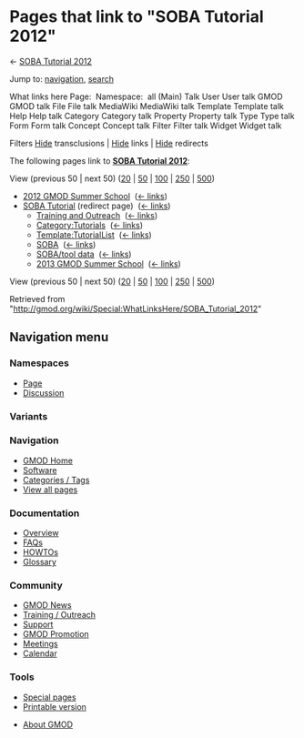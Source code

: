 <div id="mw-page-base" class="noprint">

</div>

<div id="mw-head-base" class="noprint">

</div>

<div id="content" class="mw-body" role="main">

<span id="top"></span>

<div id="mw-js-message" style="display:none;">

</div>



# <span dir="auto">Pages that link to "SOBA Tutorial 2012"</span>

<div id="bodyContent">

<div id="contentSub">

← [SOBA Tutorial 2012](/wiki/SOBA_Tutorial_2012 "SOBA Tutorial 2012")

</div>

<div id="jump-to-nav" class="mw-jump">

Jump to: [navigation](#mw-navigation), [search](#p-search)

</div>

<div id="mw-content-text">

What links here Page:  Namespace:  all (Main) Talk User User talk GMOD
GMOD talk File File talk MediaWiki MediaWiki talk Template Template talk
Help Help talk Category Category talk Property Property talk Type Type
talk Form Form talk Concept Concept talk Filter Filter talk Widget
Widget talk

Filters
[Hide](/mediawiki/index.php?title=Special:WhatLinksHere/SOBA_Tutorial_2012&hidetrans=1 "Special:WhatLinksHere/SOBA Tutorial 2012")
transclusions \|
[Hide](/mediawiki/index.php?title=Special:WhatLinksHere/SOBA_Tutorial_2012&hidelinks=1 "Special:WhatLinksHere/SOBA Tutorial 2012")
links \|
[Hide](/mediawiki/index.php?title=Special:WhatLinksHere/SOBA_Tutorial_2012&hideredirs=1 "Special:WhatLinksHere/SOBA Tutorial 2012")
redirects

The following pages link to **[SOBA Tutorial
2012](/wiki/SOBA_Tutorial_2012 "SOBA Tutorial 2012")**:

View (previous 50 \| next 50)
([20](/mediawiki/index.php?title=Special:WhatLinksHere/SOBA_Tutorial_2012&limit=20 "Special:WhatLinksHere/SOBA Tutorial 2012")
\|
[50](/mediawiki/index.php?title=Special:WhatLinksHere/SOBA_Tutorial_2012&limit=50 "Special:WhatLinksHere/SOBA Tutorial 2012")
\|
[100](/mediawiki/index.php?title=Special:WhatLinksHere/SOBA_Tutorial_2012&limit=100 "Special:WhatLinksHere/SOBA Tutorial 2012")
\|
[250](/mediawiki/index.php?title=Special:WhatLinksHere/SOBA_Tutorial_2012&limit=250 "Special:WhatLinksHere/SOBA Tutorial 2012")
\|
[500](/mediawiki/index.php?title=Special:WhatLinksHere/SOBA_Tutorial_2012&limit=500 "Special:WhatLinksHere/SOBA Tutorial 2012"))

- [2012 GMOD Summer
  School](/wiki/2012_GMOD_Summer_School "2012 GMOD Summer School") ‎
  <span class="mw-whatlinkshere-tools">([←
  links](/mediawiki/index.php?title=Special:WhatLinksHere&target=2012+GMOD+Summer+School "Special:WhatLinksHere"))</span>
- [SOBA
  Tutorial](/mediawiki/index.php?title=SOBA_Tutorial&redirect=no "SOBA Tutorial")
  (redirect page) ‎ <span class="mw-whatlinkshere-tools">([←
  links](/mediawiki/index.php?title=Special:WhatLinksHere&target=SOBA+Tutorial "Special:WhatLinksHere"))</span>
  - [Training and
    Outreach](/wiki/Training_and_Outreach "Training and Outreach") ‎
    <span class="mw-whatlinkshere-tools">([←
    links](/mediawiki/index.php?title=Special:WhatLinksHere&target=Training+and+Outreach "Special:WhatLinksHere"))</span>
  - [Category:Tutorials](/wiki/Category:Tutorials "Category:Tutorials") ‎
    <span class="mw-whatlinkshere-tools">([←
    links](/mediawiki/index.php?title=Special:WhatLinksHere&target=Category%3ATutorials "Special:WhatLinksHere"))</span>
  - [Template:TutorialList](/wiki/Template:TutorialList "Template:TutorialList")
    ‎ <span class="mw-whatlinkshere-tools">([←
    links](/mediawiki/index.php?title=Special:WhatLinksHere&target=Template%3ATutorialList "Special:WhatLinksHere"))</span>
  - [SOBA](/wiki/SOBA "SOBA") ‎ <span class="mw-whatlinkshere-tools">([←
    links](/mediawiki/index.php?title=Special:WhatLinksHere&target=SOBA "Special:WhatLinksHere"))</span>
  - [SOBA/tool data](/wiki/SOBA/tool_data "SOBA/tool data") ‎
    <span class="mw-whatlinkshere-tools">([←
    links](/mediawiki/index.php?title=Special:WhatLinksHere&target=SOBA%2Ftool+data "Special:WhatLinksHere"))</span>
  - [2013 GMOD Summer
    School](/wiki/2013_GMOD_Summer_School "2013 GMOD Summer School") ‎
    <span class="mw-whatlinkshere-tools">([←
    links](/mediawiki/index.php?title=Special:WhatLinksHere&target=2013+GMOD+Summer+School "Special:WhatLinksHere"))</span>

View (previous 50 \| next 50)
([20](/mediawiki/index.php?title=Special:WhatLinksHere/SOBA_Tutorial_2012&limit=20 "Special:WhatLinksHere/SOBA Tutorial 2012")
\|
[50](/mediawiki/index.php?title=Special:WhatLinksHere/SOBA_Tutorial_2012&limit=50 "Special:WhatLinksHere/SOBA Tutorial 2012")
\|
[100](/mediawiki/index.php?title=Special:WhatLinksHere/SOBA_Tutorial_2012&limit=100 "Special:WhatLinksHere/SOBA Tutorial 2012")
\|
[250](/mediawiki/index.php?title=Special:WhatLinksHere/SOBA_Tutorial_2012&limit=250 "Special:WhatLinksHere/SOBA Tutorial 2012")
\|
[500](/mediawiki/index.php?title=Special:WhatLinksHere/SOBA_Tutorial_2012&limit=500 "Special:WhatLinksHere/SOBA Tutorial 2012"))

</div>

<div class="printfooter">

Retrieved from
"<http://gmod.org/wiki/Special:WhatLinksHere/SOBA_Tutorial_2012>"

</div>

<div id="catlinks" class="catlinks catlinks-allhidden">

</div>

<div class="visualClear">

</div>

</div>

</div>

<div id="mw-navigation">

## Navigation menu

<div id="mw-head">



<div id="left-navigation">

<div id="p-namespaces" class="vectorTabs" role="navigation"
aria-labelledby="p-namespaces-label">

### Namespaces

- <span id="ca-nstab-main"><a href="/wiki/SOBA_Tutorial_2012" accesskey="c"
  title="View the content page [c]">Page</a></span>
- <span id="ca-talk"><a
  href="/mediawiki/index.php?title=Talk:SOBA_Tutorial_2012&amp;action=edit&amp;redlink=1"
  accesskey="t"
  title="Discussion about the content page [t]">Discussion</a></span>

</div>

<div id="p-variants" class="vectorMenu emptyPortlet" role="navigation"
aria-labelledby="p-variants-label">

### 

### Variants[](#)

<div class="menu">

</div>

</div>

</div>





</div>

</div>

</div>

<div id="mw-panel">

<div id="p-logo" role="banner">

<a href="/wiki/Main_Page"
style="background-image: url(http://gmod.org/images/GMOD-cogs.png);"
title="Visit the main page"></a>

</div>

<div id="p-Navigation" class="portal" role="navigation"
aria-labelledby="p-Navigation-label">

### Navigation

<div class="body">

- <span id="n-GMOD-Home">[GMOD Home](/wiki/Main_Page)</span>
- <span id="n-Software">[Software](/wiki/GMOD_Components)</span>
- <span id="n-Categories-.2F-Tags">[Categories /
  Tags](/wiki/Categories)</span>
- <span id="n-View-all-pages">[View all
  pages](/wiki/Special:AllPages)</span>

</div>

</div>

<div id="p-Documentation" class="portal" role="navigation"
aria-labelledby="p-Documentation-label">

### Documentation

<div class="body">

- <span id="n-Overview">[Overview](/wiki/Overview)</span>
- <span id="n-FAQs">[FAQs](/wiki/Category:FAQ)</span>
- <span id="n-HOWTOs">[HOWTOs](/wiki/Category:HOWTO)</span>
- <span id="n-Glossary">[Glossary](/wiki/Glossary)</span>

</div>

</div>

<div id="p-Community" class="portal" role="navigation"
aria-labelledby="p-Community-label">

### Community

<div class="body">

- <span id="n-GMOD-News">[GMOD News](/wiki/GMOD_News)</span>
- <span id="n-Training-.2F-Outreach">[Training /
  Outreach](/wiki/Training_and_Outreach)</span>
- <span id="n-Support">[Support](/wiki/Support)</span>
- <span id="n-GMOD-Promotion">[GMOD
  Promotion](/wiki/GMOD_Promotion)</span>
- <span id="n-Meetings">[Meetings](/wiki/Meetings)</span>
- <span id="n-Calendar">[Calendar](/wiki/Calendar)</span>

</div>

</div>

<div id="p-tb" class="portal" role="navigation"
aria-labelledby="p-tb-label">

### Tools

<div class="body">

- <span id="t-specialpages"><a href="/wiki/Special:SpecialPages" accesskey="q"
  title="A list of all special pages [q]">Special pages</a></span>
- <span id="t-print"><a
  href="/mediawiki/index.php?title=Special:WhatLinksHere/SOBA_Tutorial_2012&amp;printable=yes"
  rel="alternate" accesskey="p"
  title="Printable version of this page [p]">Printable version</a></span>

</div>

</div>

</div>

</div>

<div id="footer" role="contentinfo">

- <span id="footer-places-about">[About
  GMOD](/wiki/GMOD:About "GMOD:About")</span>

<!-- -->






</div>
